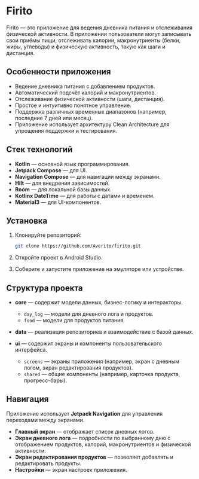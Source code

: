 
# Firito

Firito — это приложение для ведения дневника питания и отслеживания физической активности. В приложении пользователи могут записывать свои приёмы пищи, отслеживать калории, макронутриенты (белки, жиры, углеводы) и физическую активность, такую как шаги и дистанция.

## Особенности приложения

- Ведение дневника питания с добавлением продуктов.
- Автоматический подсчёт калорий и макронутриентов.
- Отслеживание физической активности (шаги, дистанция).
- Простое и интуитивно понятное управление.
- Поддержка различных временных диапазонов (например, последние 7 дней или месяц).
- Приложение использует архитектуру Clean Architecture для упрощения поддержки и тестирования.

## Стек технологий

- **Kotlin** — основной язык программирования.
- **Jetpack Compose** — для UI.
- **Navigation Compose** — для навигации между экранами.
- **Hilt** — для внедрения зависимостей.
- **Room** — для локальной базы данных.
- **Kotlinx DateTime** — для работы с датами и временем.
- **Material3** — для UI-компонентов.

## Установка

1. Клонируйте репозиторий:

   ```bash
   git clone https://github.com/Averito/firito.git
2. Откройте проект в Android Studio.

3. Соберите и запустите приложение на эмуляторе или устройстве.

## Структура проекта

* **core** — содержит модели данных, бизнес-логику и интеракторы.

  * `day_log` — модели для дневного лога и продуктов.
  * `food` — модели для продуктов питания.
 
* **data** — реализация репозиториев и взаимодействие с базой данных.
* **ui** — содержит экраны и компоненты пользовательского интерфейса.

  * `screens` — экраны приложения (например, экран с дневным логом, экран редактирования продуктов).
  * `shared` — общие компоненты (например, карточка продукта, прогресс-бары).

## Навигация

Приложение использует **Jetpack Navigation** для управления переходами между экранами.

* **Главный экран** — отображает список дневных логов.
* **Экран дневного лога** — подробности по выбранному дню с отображением продуктов, калорий, макронутриентов и физической активности.
* **Экран редактирования продуктов** — позволяет добавлять и редактировать продукты.
* **Настройки** — экран настроек приложения.
